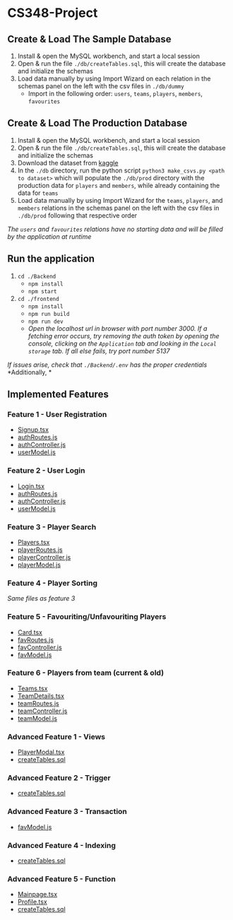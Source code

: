 # CS348-Project
## Create & Load The Sample Database
1. Install & open the MySQL workbench, and start a local session
2. Open & run the file `./db/createTables.sql`, this will create the database and initialize the schemas
3. Load data manually by using Import Wizard on each relation in the schemas panel on the left with the csv files in `./db/dummy`
   - Import in the following order: `users`, `teams`, `players`, `members`, `favourites`

## Create & Load The Production Database
1. Install & open the MySQL workbench, and start a local session
2. Open & run the file `./db/createTables.sql`, this will create the database and initialize the schemas
3. Download the dataset from [kaggle](https://www.kaggle.com/code/isaienkov/basketball-players-stats-extended-analysis/input) 
4. In the `./db` directory, run the python script `python3 make_csvs.py <path to dataset>` which will populate the `./db/prod` directory with the production data for `players` and `members`, while already containing the data for `teams`
5. Load data manually by using Import Wizard for the `teams`, `players`, and `members` relations in the schemas panel on the left with the csv files in `./db/prod` following that respective order

*The `users` and `favourites` relations have no starting data and will be filled by the application at runtime*

## Run the application 
1. `cd ./Backend`
   - `npm install`
   - `npm start`
2. `cd ./frontend`
   - `npm install`
   - `npm run build`
   - `npm run dev`
   - *Open the localhost url in browser with port number 3000. If a fetching error occurs, try removing the auth token by opening the console, clicking on the `Application` tab and looking in the `Local storage` tab. If all else fails, try port number 5137*

*If issues arise, check that `./Backend/.env` has the proper credentials*
*Additionally, *

## Implemented Features
### Feature 1 -  User Registration
- [Signup.tsx](./frontend/src/pages/Signup.tsx)
- [authRoutes.js](./Backend/routes/authRoutes.js)
- [authController.js](./Backend/controllers/authController.js)
- [userModel.js](./Backend/models/userModel.js)

### Feature 2 - User Login
- [Login.tsx](./frontend/src/pages/Login.tsx)
- [authRoutes.js](./Backend/routes/authRoutes.js)
- [authController.js](./Backend/controllers/authController.js)
- [userModel.js](./Backend/models/userModel.js)

### Feature 3 - Player Search
- [Players.tsx](./frontend/src/pages/Players.tsx)
- [playerRoutes.js](./Backend/routes/playerRoutes.js)
- [playerController.js](./Backend/controllers/playerController.js)
- [playerModel.js](./Backend/models/playerModel.js)

### Feature 4 - Player Sorting
*Same files as feature 3*

### Feature 5 - Favouriting/Unfavouriting Players
- [Card.tsx](./frontend/src/components/Card.tsx)
- [favRoutes.js](./Backend/routes/favRoutes.js)
- [favController.js](./Backend/controllers/favController.js)
- [favModel.js](./Backend/models/favModel.js)

### Feature 6 - Players from team (current & old)
- [Teams.tsx](./frontend/src/pages/Teams.tsx)
- [TeamDetails.tsx](./frontend/src/pages/TeamDetails.tsx)
- [teamRoutes.js](./Backend/routes/teamRoutes.js)
- [teamController.js](./Backend/controllers/teamController.js)
- [teamModel.js](./Backend/models/teamModel.js)


### Advanced Feature 1 - Views
- [PlayerModal.tsx](./frontend/src/components/PlayerModal.tsx)
- [createTables.sql](https://github.com/Jeakai/CS348-Project/blob/d9a1885281846f26a7e1cd3776538c3cf405341a/db/createTables.sql#L91)

### Advanced Feature 2 - Trigger
- [createTables.sql](https://github.com/Jeakai/CS348-Project/blob/d9a1885281846f26a7e1cd3776538c3cf405341a/db/createTables.sql#L118)

### Advanced Feature 3 - Transaction
- [favModel.js](https://github.com/Jeakai/CS348-Project/blob/d9a1885281846f26a7e1cd3776538c3cf405341a/Backend/models/favModel.js#L28)

### Advanced Feature 4 - Indexing
- [createTables.sql](https://github.com/Jeakai/CS348-Project/blob/d9a1885281846f26a7e1cd3776538c3cf405341a/db/createTables.sql#L39)

### Advanced Feature 5 - Function
- [Mainpage.tsx](./frontend/src/pages/Mainpage.tsx)
- [Profile.tsx](./frontend/src/pages/Profile.tsx)
- [createTables.sql](https://github.com/Jeakai/CS348-Project/blob/d9a1885281846f26a7e1cd3776538c3cf405341a/db/createTables.sql#L82)

